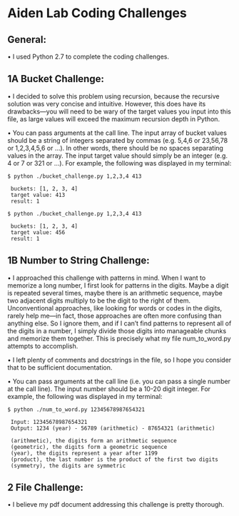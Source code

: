 # Aiden Lab Coding Challenges

## General:

• I used Python 2.7 to complete the coding challenges.

## 1A Bucket Challenge:

• I decided to solve this problem using recursion, because the recursive solution was very
concise and intuitive. However, this does have its drawbacks—you will need to be wary of the target values you input into this file, as large values will exceed the maximum recursion depth in Python.

• You can pass arguments at the call line.
The input array of bucket values should be a string of integers separated by commas (e.g. 5,4,6 or 23,56,78 or 1,2,3,4,5,6 or ...). In other words, there should be no spaces separating values in the array.
The input target value should simply be an integer (e.g. 4 or 7 or 321 or ...).
For example, the following was displayed in my terminal:

```
$ python ./bucket_challenge.py 1,2,3,4 413

 buckets: [1, 2, 3, 4]
 target value: 413
 result: 1
 
$ python ./bucket_challenge.py 1,2,3,4 413

 buckets: [1, 2, 3, 4]
 target value: 456
 result: 1
```

## 1B Number to String Challenge:

• I approached this challenge with patterns in mind. When I want to memorize a long
number, I first look for patterns in the digits. Maybe a digit is repeated several times, maybe there is an arithmetic sequence, maybe two adjacent digits multiply to be the digit to the right of them. Unconventional approaches, like looking for words or codes in the digits, rarely help me—in fact, those approaches are often more confusing than anything else. So I ignore them, and if I can’t find patterns to represent all of the digits in a number, I simply divide those digits into manageable chunks and memorize them together. This is precisely what my file num_to_word.py attempts to accomplish.

• I left plenty of comments and docstrings in the file, so I hope you consider that to be sufficient documentation.

• You can pass arguments at the call line (i.e. you can pass a single number at the call line).
The input number should be a 10-20 digit integer.
For example, the following was displayed in my terminal:

```
$ python ./num_to_word.py 12345678987654321

 Input: 12345678987654321
 Output: 1234 (year) - 56789 (arithmetic) - 87654321 (arithmetic)
 
 (arithmetic), the digits form an arithmetic sequence
 (geometric), the digits form a geometric sequence
 (year), the digits represent a year after 1199
 (product), the last number is the product of the first two digits
 (symmetry), the digits are symmetric
```

## 2 File Challenge:

• I believe my pdf document addressing this challenge is pretty thorough.
 
